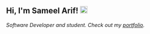 <h2> Hi, I'm Sameel Arif! <img src="https://em-content.zobj.net/source/noto-emoji-animations/344/waving-hand_1f44b.gif" width="20"></h2>

<p><em>Software Developer and student. Check out my <a href="https://www.sameel.dev/g" target="_blank">portfolio</a>.<p>
